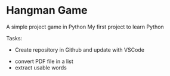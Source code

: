# Hangman Game
 A simple project game in Python
 My first project to learn Python

 Tasks:

 - Create repository in Github and update with VSCode
 * convert PDF file in a list
 * extract usable words
 
 
 
